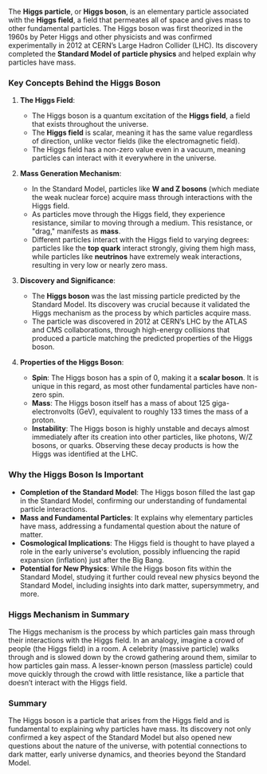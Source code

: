 The **Higgs particle**, or **Higgs boson**, is an elementary particle associated with the **Higgs field**, a field that permeates all of space and gives mass to other fundamental particles. The Higgs boson was first theorized in the 1960s by Peter Higgs and other physicists and was confirmed experimentally in 2012 at CERN’s Large Hadron Collider (LHC). Its discovery completed the **Standard Model of particle physics** and helped explain why particles have mass.

### Key Concepts Behind the Higgs Boson

1. **The Higgs Field**:
   - The Higgs boson is a quantum excitation of the **Higgs field**, a field that exists throughout the universe.
   - The **Higgs field** is scalar, meaning it has the same value regardless of direction, unlike vector fields (like the electromagnetic field).
   - The Higgs field has a non-zero value even in a vacuum, meaning particles can interact with it everywhere in the universe.

2. **Mass Generation Mechanism**:
   - In the Standard Model, particles like **W and Z bosons** (which mediate the weak nuclear force) acquire mass through interactions with the Higgs field.
   - As particles move through the Higgs field, they experience resistance, similar to moving through a medium. This resistance, or "drag," manifests as **mass**.
   - Different particles interact with the Higgs field to varying degrees: particles like the **top quark** interact strongly, giving them high mass, while particles like **neutrinos** have extremely weak interactions, resulting in very low or nearly zero mass.

3. **Discovery and Significance**:
   - The **Higgs boson** was the last missing particle predicted by the Standard Model. Its discovery was crucial because it validated the Higgs mechanism as the process by which particles acquire mass.
   - The particle was discovered in 2012 at CERN’s LHC by the ATLAS and CMS collaborations, through high-energy collisions that produced a particle matching the predicted properties of the Higgs boson.

4. **Properties of the Higgs Boson**:
   - **Spin**: The Higgs boson has a spin of 0, making it a **scalar boson**. It is unique in this regard, as most other fundamental particles have non-zero spin.
   - **Mass**: The Higgs boson itself has a mass of about 125 giga-electronvolts (GeV), equivalent to roughly 133 times the mass of a proton.
   - **Instability**: The Higgs boson is highly unstable and decays almost immediately after its creation into other particles, like photons, W/Z bosons, or quarks. Observing these decay products is how the Higgs was identified at the LHC.

### Why the Higgs Boson Is Important

- **Completion of the Standard Model**: The Higgs boson filled the last gap in the Standard Model, confirming our understanding of fundamental particle interactions.
- **Mass and Fundamental Particles**: It explains why elementary particles have mass, addressing a fundamental question about the nature of matter.
- **Cosmological Implications**: The Higgs field is thought to have played a role in the early universe's evolution, possibly influencing the rapid expansion (inflation) just after the Big Bang.
- **Potential for New Physics**: While the Higgs boson fits within the Standard Model, studying it further could reveal new physics beyond the Standard Model, including insights into dark matter, supersymmetry, and more.

### Higgs Mechanism in Summary
The Higgs mechanism is the process by which particles gain mass through their interactions with the Higgs field. In an analogy, imagine a crowd of people (the Higgs field) in a room. A celebrity (massive particle) walks through and is slowed down by the crowd gathering around them, similar to how particles gain mass. A lesser-known person (massless particle) could move quickly through the crowd with little resistance, like a particle that doesn’t interact with the Higgs field.

### Summary

The Higgs boson is a particle that arises from the Higgs field and is fundamental to explaining why particles have mass. Its discovery not only confirmed a key aspect of the Standard Model but also opened new questions about the nature of the universe, with potential connections to dark matter, early universe dynamics, and theories beyond the Standard Model.
